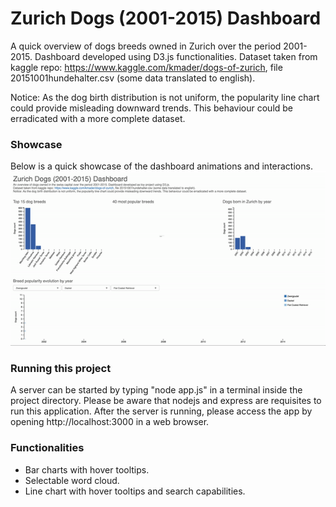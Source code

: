 # Zurich Dogs (2001-2015) Dashboard
A quick overview of dogs breeds owned in Zurich over the period 2001-2015. Dashboard developed using D3.js functionalities.
Dataset taken from kaggle repo: https://www.kaggle.com/kmader/dogs-of-zurich, file 20151001hundehalter.csv (some data translated to english).

Notice: As the dog birth distribution is not uniform, the popularity line chart could provide misleading downward trends. This behaviour could be erradicated with a more complete dataset.

### Showcase
Below is a quick showcase of the dashboard animations and interactions.
![](Zurich_dogs_showcase.gif)

### Running this project
A server can be started by typing "node app.js" in a terminal inside the project directory. Please be aware that nodejs and express are requisites to run this application. After the server is running, please access the app by opening http://localhost:3000 in a web browser.

### Functionalities
* Bar charts with hover tooltips.
* Selectable word cloud.
* Line chart with hover tooltips and search capabilities.
